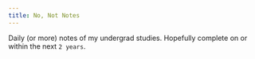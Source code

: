 ```yaml
---
title: No, Not Notes
---
```

<script type="text/javascript">
	if (window.addEventListener) { // Mozilla, Netscape, Firefox
	    window.addEventListener('load', generateCountdown, false);
		window.addEventListener('onpageshow',generateCountdown,false);
	} else if (window.attachEvent) { // IE
	    window.attachEvent('onload', generateCountdown);
		window.attachEvent('onpageshow',generateCountdown);
	}
	
	function generateCountdown(){
		let element = document.getElementsByClassName('countdown')[0]
		let msRemaining = Date.parse('2025-11-9') - new Date()
		element.innerHTML = Math.floor(msRemaining/1000/86400) + ' days'
	}
</script>

Daily (or more) notes of my undergrad studies. Hopefully complete on or within the next <code class="countdown">2 years</code>.